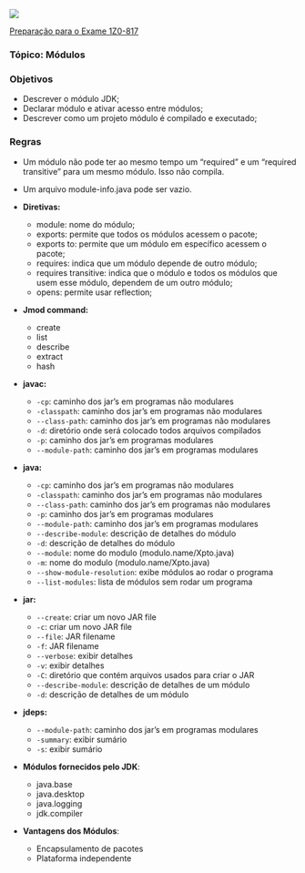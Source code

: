 ![](https://github.com/ocpjp-study/modules/blob/main/ocpjp.png)

[Preparação para o Exame 1Z0-817](https://education.oracle.com/pt_BR/upgrade-ocp-java-6-7-8-to-java-se-11-developer/pexam_1Z0-817)

### Tópico: Módulos

### Objetivos
- Descrever o módulo JDK;
- Declarar módulo e ativar acesso entre módulos;
- Descrever como um projeto módulo é compilado e executado;

### Regras
- Um módulo não pode ter ao mesmo tempo um “required” e um “required transitive” para um mesmo módulo. Isso não compila.
- Um arquivo module-info.java pode ser vazio.

- **Diretivas:**
  - module: nome do módulo;
  - exports: permite que todos os módulos acessem o pacote;
  - exports <package> to: permite que um módulo em específico acessem o pacote;
  - requires: indica que um módulo depende de outro módulo;
  - requires transitive: indica que o módulo e todos os módulos que usem esse módulo, dependem de um outro módulo;
  - opens: permite usar reflection; 
  
- **Jmod command:**
  - create
  - list
  - describe
  - extract 
  - hash
  
- **javac:**
  - `-cp`: caminho dos jar’s em programas não modulares
  - `-classpath`: caminho dos jar’s em programas não modulares
  - `--class-path`: caminho dos jar’s em programas não modulares
  - `-d`: diretório onde será colocado todos arquivos compilados
  - `-p`: caminho dos jar’s em programas modulares
  - `--module-path`: caminho dos jar’s em programas modulares  

- **java:**
  - `-cp`: caminho dos jar’s em programas não modulares
  - `-classpath`: caminho dos jar’s em programas não modulares
  - `--class-path`: caminho dos jar’s em programas não modulares
  - `-p`: caminho dos jar’s em programas modulares
  - `--module-path`: caminho dos jar’s em programas modulares
  - `--describe-module`: descrição de detalhes do módulo
  - `-d`: descrição de detalhes do módulo
  - `--module`: nome do modulo (modulo.name/Xpto.java)
  - `-m`: nome do modulo (modulo.name/Xpto.java)
  - `--show-module-resolution`: exibe módulos ao rodar o programa
  - `--list-modules`: lista de módulos sem rodar um programa

- **jar:**
  - `--create`: criar um novo JAR file
  - `-c`: criar um novo JAR file
  - `--file`: JAR filename
  - `-f`: JAR filename
  - `--verbose`: exibir detalhes
  - `-v`: exibir detalhes
  - `-C`: diretório que contém arquivos usados para criar o JAR
  - `--describe-module`: descrição de detalhes de um módulo
  - `-d`: descrição de detalhes de um módulo

- **jdeps:**
  - `--module-path`: caminho dos jar’s em programas modulares
  - `-summary`: exibir sumário
  - `-s`: exibir sumário


- **Módulos fornecidos pelo JDK**:
  - java.base
  - java.desktop
  - java.logging
  - jdk.compiler

- **Vantagens dos Módulos**:
  - Encapsulamento de pacotes
  - Plataforma independente

  
